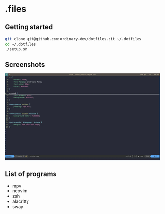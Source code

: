 # .files

## Getting started
```sh
git clone git@github.com:ordinary-dev/dotfiles.git ~/.dotfiles
cd ~/.dotfiles
./setup.sh
```

## Screenshots
![Sway and neovim](screenshots/sway-neovim.webp)

## List of programs
* mpv
* neovim
* zsh
* alacritty
* sway
